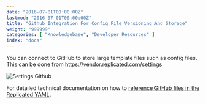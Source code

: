 ```yaml
---
date: "2016-07-01T00:00:00Z"
lastmod: "2016-07-01T00:00:00Z"
title: "Github Integration For Config File Versioning And Storage"
weight: "999999"
categories: [ "Knowledgebase", "Developer Resources" ]
index: "docs"
---
```


You can connect to GitHub to store large template files such as config files. This
can be done from https://vendor.replicated.com/settings

![Settings Github](/static/settings-github.png)

For detailed technical documentation on how to
[reference GitHub files in the Replicated YAML](/docs/kb/developer-resources/github-integration/).
